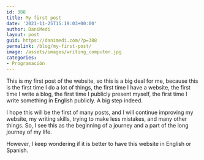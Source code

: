 ```yaml
---
id: 388
title: My first post
date: '2021-11-25T15:19:03+00:00'
author: DaniMedi
layout: post
guid: https://danimedi.com/?p=388
permalink: /blog/my-first-post/
image: /assets/images/writing_computer.jpg
categories:
- Programación
---
```


This is my first post of the website, so this is a big deal for me, because this is the first time I do a lot of things, the first time I have a website, the first time I write a blog, the first time I publicly present myself, the first time I write something in English publicly. A big step indeed.

I hope this will be the first of many posts, and I will continue improving my website, my writing skills, trying to make less mistakes, and many other things. So, I see this as the beginning of a journey and a part of the long journey of my life.

However, I keep wondering if it is better to have this website in English or Spanish.